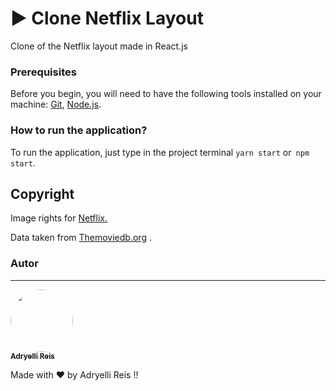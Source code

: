 # ▶️ Clone Netflix Layout

Clone of the Netflix layout made in React.js

### Prerequisites

Before you begin, you will need to have the following tools installed on your machine:
[Git](https://git-scm.com), [Node.js](https://nodejs.org/en/). 

### How to run the application?

To run the application, just type in the project terminal `yarn start` or` npm start`.

## Copyright

Image rights for <a href="https://www.netflix.com">Netflix.</a> </br>

Data taken from <a href="https://www.themoviedb.org/">Themoviedb.org</a> .

###  Autor
---
<a href="https://www.instagram.com/adryelli_reis/">
<img style = "border-radius: 50%;" src = "https://avatars.githubusercontent.com/u/66762439?s=400&u=cf236b0a21eead165ffca14bd543a048b27a25cb&v=4" width = "100px;" alt = "" />
 <br />
 <sub> <b> Adryelli Reis </b> </sub> </a> 


Made with ❤️ by Adryelli Reis !!
